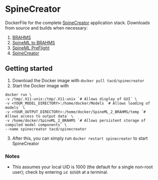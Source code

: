 # SpineCreator
DockerFile for the complete [SpineCreator](http://spineml.github.io/spinecreator/) application stack. Downloads from source and builds when necessary:
1. [BRAHMS](https://github.com/BRAHMS-SystemML/brahms)
2. [SpineML to BRAHMS](https://github.com/SpineML/SpineML_2_BRAHMS)
3. [SpineML PreFlight](https://github.com/SpineML/SpineML_PreFlight)
4. [SpineCreator](https://github.com/SpineML/SpineCreator)

## Getting started
1. Download the Docker image with `docker pull tacd/spinecreator`
2. Start the Docker image with
```
docker run \
-v /tmp/.X11-unix:/tmp/.X11-unix `# Allows display of GUI` \
-v <YOUR_MODEL_DIRECTORY>:/home/docker/Models `# Allows loading of models` \
-v <YOUR_OUTPUT_DIRECTORY>:/home/docker/SpineML_2_BRAHMS/temp `# Allows access to output data` \
-v /home/docker/SpineML_2_BRAHMS `# Allows persistent storage of compiled model components` \
--name spinecreator tacd/spinecreator
```
3. After this, you can simply run `docker restart spinecreator` to start SpineCreator

### Notes
* This assumes your local UID is 1000 (the default for a single non-root user); check by entering `id $USER` at a terminal.

